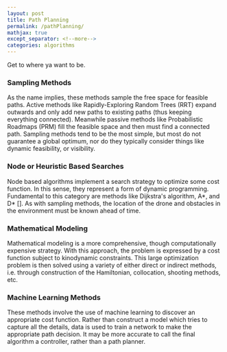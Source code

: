 ```yaml
---
layout: post
title: Path Planning
permalink: /pathPlanning/
mathjax: true
except_separator: <!--more-->
categories: algorithms
---
```


Get to where ya want to be.

### Sampling Methods

As the name implies, these methods sample the free space for feasible paths. Active methods like Rapidly-Exploring Random Trees (RRT) expand outwards and only add new paths to existing paths (thus keeping everything connected). Meanwhile passive methods like Probabilistic Roadmaps (PRM) fill the feasible space and then must find a connected path. Sampling methods tend to be the most simple, but most do not guarantee a global optimum, nor do they typically consider things like dynamic feasibility, or visibility.

### Node or Heuristic Based Searches

Node based algorithms implement a search strategy to optimize some cost function. In this sense, they represent a form of dynamic programming. Fundamental to this category are methods like Dijkstra's algorithm, A*, and D* []. As with sampling methods, the location of the drone and obstacles in the environment must be known ahead of time.   

### Mathematical Modeling

Mathematical modeling is a more comprehensive, though computationally expensive strategy. With this approach, the problem is expressed by a cost function subject to kinodynamic constraints. This large optimization problem is then solved using a variety of either direct or indirect methods, i.e. through construction of the Hamiltonian, collocation, shooting methods, etc.

### Machine Learning Methods

These methods involve the use of machine learning to discover an appropriate cost function. Rather than construct a model which tries to capture all the details, data is used to train a network to make the appropriate path decision. It may be more accurate to call the final algorithm a controller, rather than a path planner. 

